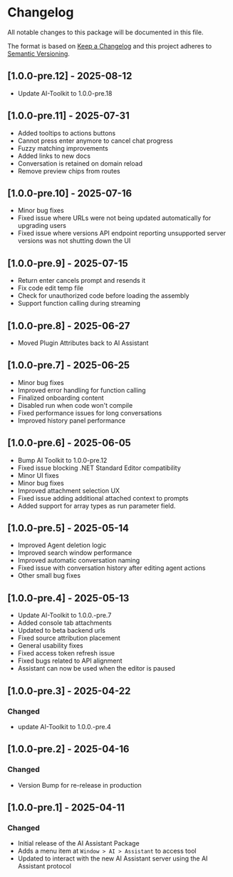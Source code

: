 # Changelog
All notable changes to this package will be documented in this file.

The format is based on [Keep a Changelog](http://keepachangelog.com/en/1.0.0/)
and this project adheres to [Semantic Versioning](http://semver.org/spec/v2.0.0.html).
## [1.0.0-pre.12] - 2025-08-12
- Update AI-Toolkit to 1.0.0-pre.18

## [1.0.0-pre.11] - 2025-07-31
- Added tooltips to actions buttons
- Cannot press enter anymore to cancel chat progress
- Fuzzy matching improvements
- Added links to new docs
- Conversation is retained on domain reload
- Remove preview chips from routes

## [1.0.0-pre.10] - 2025-07-16
- Minor bug fixes
- Fixed issue where URLs were not being updated automatically for upgrading users
- Fixed issue where versions API endpoint reporting unsupported server versions was not shutting down the UI

## [1.0.0-pre.9] - 2025-07-15
- Return enter cancels prompt and resends it
- Fix code edit temp file
- Check for unauthorized code before loading the assembly
- Support function calling during streaming

## [1.0.0-pre.8] - 2025-06-27
- Moved Plugin Attributes back to AI Assistant

## [1.0.0-pre.7] - 2025-06-25
- Minor bug fixes
- Improved error handling for function calling
- Finalized onboarding content
- Disabled run when code won't compile
- Fixed performance issues for long conversations
- Improved history panel performance

## [1.0.0-pre.6] - 2025-06-05
- Bump AI Toolkit to 1.0.0-pre.12
- Fixed issue blocking .NET Standard Editor compatibility
- Minor UI fixes
- Minor bug fixes
- Improved attachment selection UX
- Fixed issue adding additional attached context to prompts
- Added support for array types as run parameter field.

## [1.0.0-pre.5] - 2025-05-14
- Improved Agent deletion logic
- Improved search window performance
- Improved automatic conversation naming
- Fixed issue with conversation history after editing agent actions
- Other small bug fixes

## [1.0.0-pre.4] - 2025-05-13
- Update AI-Toolkit to 1.0.0.-pre.7
- Added console tab attachments
- Updated to beta backend urls
- Fixed source attribution placement
- General usability fixes
- Fixed access token refresh issue
- Fixed bugs related to API alignment
- Assistant can now be used when the editor is paused

## [1.0.0-pre.3] - 2025-04-22

### Changed
- update AI-Toolkit to 1.0.0.-pre.4

## [1.0.0-pre.2] - 2025-04-16

### Changed
- Version Bump for re-release in production

## [1.0.0-pre.1] - 2025-04-11

### Changed
- Initial release of the AI Assistant Package
- Adds a menu item at `Window > AI > Assistant` to access tool
- Updated to interact with the new AI Assistant server using the AI Assistant protocol
